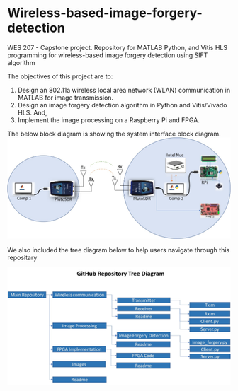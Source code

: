 # Wireless-based-image-forgery-detection
WES 207 - Capstone project. Repository for MATLAB Python, and Vitis HLS programming for wireless-based image forgery detection using SIFT algorithm

The objectives of this project are to: 
1. Design an 802.11a wireless local area network (WLAN) communication in MATLAB for image transmission. 
2. Design an image forgery detection algorithm in Python and Vitis/Vivado HLS. And,
3. Implement the image processing on a Raspberry Pi and FPGA. 

The below block diagram is showing the system interface block diagram. 
![alt text](/Images/Block_diagram.jpg)

We also included the tree diagram below to help users navigate through this repositary

![alt text](/Images/Tree_diagram.jpg)
